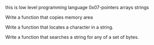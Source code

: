 this is low level programming  language 0x07-pointers arrays strings

Write a function that copies memory area

Write a function that locates a character in a string.

Write a function that searches a string for any of a set of bytes.
